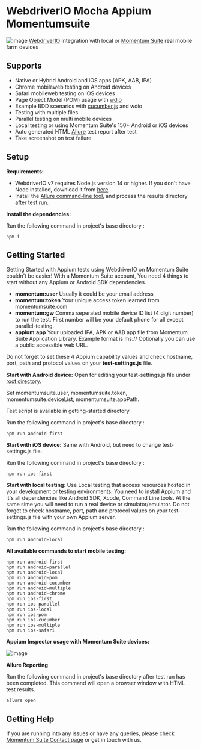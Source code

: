 # WebdriverIO Mocha Appium Momentumsuite
![image](https://user-images.githubusercontent.com/105457661/171344591-02737e7e-f1db-4192-8c3b-e202f4eb5fab.png)
[WebdriverIO](https://webdriver.io/) Integration with local or [Momentum Suite](https://www.momentumsuite.com/) real mobile farm devices

## Supports
  * Native or Hybrid Android and iOS apps (APK, AAB, IPA)
  * Chrome mobileweb testing on Android devices
  * Safari mobileweb testing on iOS devices
  * Page Object Model (POM) usage with [wdio](https://webdriver.io/)
  * Example BDD scenarios with [cucumber.js](https://github.com/cucumber/cucumber-js) and wdio
  * Testing with multiple files
  * Parallel testing on multi mobile devices
  * Local testing or using Momentum Suite's 150+ Android or iOS devices
  * Auto generated HTML [Allure](https://docs.qameta.io/allure/) test report after test
  * Take screenshot on test failure

## Setup

**Requirements:**

* WebdriverIO v7 requires Node.js version 14 or higher. If you don't have Node installed, download it from [here](https://nodejs.org/en/).
* Install the [Allure command-line tool](https://www.npmjs.com/package/allure-commandline), and process the results directory after test run.

**Install the dependencies:**

Run the following command in project's base directory :
```
npm i
```

## Getting Started
Getting Started with Appium tests using WebdriverIO on Momentum Suite couldn't be easier!
With a Momentum Suite account, You need 4 things to start without any Appium or Android SDK dependencies.
  * **momentum:user** Usually it could be your email address
  * **momentum:token** Your unique access token learned from momentumsuite.com
  * **momentum:gw** Comma seperated mobile device ID list (4 digit number) to run the test. First number will be your default phone for all except parallel-testing.
  * **appium:app** Your uploaded IPA, APK or AAB app file from Momentum Suite Application Library. Example format is ms://<hashed-app-id> Optionally you can use a public accessible web URL.
 
 Do not forget to set these 4 Appium capability values and check hostname, port, path and protocol values on your **test-settings.js** file.

**Start with Android device:**
 Open for editing your test-settings.js file under [root directory](https://github.com/momentumsuite/webdriverio-mocha-appium-momentumsuite/tree/main/test-settings.js).
 
 Set momentumsuite.user, momentumsuite.token, momentumsuite.deviceList, momentumsuite.appPath.
 
 Test script is available in getting-started directory
 
 Run the following command in project's base directory :
```
npm run android-first
```


**Start with iOS device:**
Same with Android, but need to change test-settings.js file.
 
Run the following command in project's base directory :
```
npm run ios-first
```
 

**Start with local testing:**
Use Local testing that access resources hosted in your development or testing environments. You need to install Appium and it's all dependencies like Android SDK, Xcode, Command Line tools. At the same sime you will need to run a real device or simulator/emulator.  Do not forget to check hostname, port, path and protocol values on your test-settings.js file with your own Appium server.
 
Run the following command in project's base directory :
```
npm run android-local
```
 
 **All available commands to start mobile testing:**
 ```
 npm run android-first
 npm run android-parallel
 npm run android-local
 npm run android-pom
 npm run android-cucumber
 npm run android-multiple
 npm run android-chrome
 npm run ios-first
 npm run ios-parallel
 npm run ios-local
 npm run ios-pom
 npm run ios-cucumber
 npm run ios-multiple
 npm run ios-safari
```
 
**Appium Inspector usage with Momentum Suite devices:**
 
![image](https://user-images.githubusercontent.com/105457661/173433950-a4b25919-8df6-4f48-be50-c5732eebe136.png)

 
**Allure Reporting**
 
 Run the following command in project's base directory after test run has been completed. This command will open a browser window with HTML test results.
```
allure open
```

## Getting Help
If you are running into any issues or have any queries, please check [Momentum Suite Contact page](https://www.momentumsuite.com/contact/) or get in touch with us.
